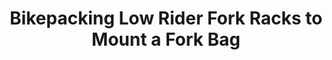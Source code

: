 ---
layout: community
category: community
title: "Bikepacking Low Rider Fork Racks to Mount a Fork Bag"
description: "Fork Racks? My multiday off-road rides this year will include camping.  Fork bags seem popular but how to mount them?  My son has 3 bosses on his forks, I've got one, which goes right through the fork"
isTopLevel: false
isSingleLevel: false
isArticle: false
datePublished: 2022-06-19 14:04:00 +0300
dateModified: 2022-06-19 14:04:00 +0300
published: false
---